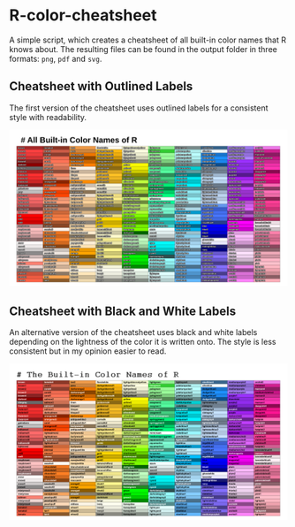 # R-color-cheatsheet
A simple script, which creates a cheatsheet of all built-in color names that R 
knows about. The resulting files can be found in the output folder in three
formats: `png`, `pdf` and `svg`.

## Cheatsheet with Outlined Labels
The first version of the cheatsheet uses outlined labels for a consistent style
with readability.

![outlined](./output/outlined/R-Colors-Cheatsheet.svg)

## Cheatsheet with Black and White Labels
An alternative version of the cheatsheet uses black and white labels depending
on the lightness of the color it is written onto. The style is less consistent
but in my opinion easier to read.

![bw](./output/bw_text/R-Colors-Cheatsheet.svg)
